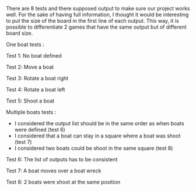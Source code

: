 
There are 8 tests and there supposed output to make sure our project works well.
For the sake of having full information, I thought it would be interesting to put the size of the board in the first line of each output.
This way, it is possible to differentiate 2 games that have the same output but of different board size.

One boat tests :

Test 1:
No boat defined

Test 2:
Move a boat

Test 3:
Rotate a boat right

Test 4:
Rotate a boat left

Test 5:
Shoot a boat


Multiple boats tests :
- I considered the output list should be in the same order as when boats were defined (test 6)
- I considered that a boat can stay in a square where a boat was shoot (test 7)
- I considered two boats could be shoot in the same square (test 8)

Test 6:
The list of outputs has to be consistent

Test 7:
A boat moves over a boat wreck

Test 8:
2 boats were shoot at the same position
